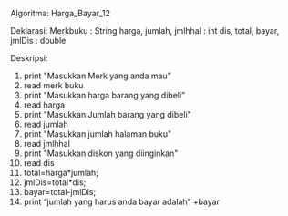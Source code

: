 Algoritma: Harga_Bayar_12

Deklarasi:
Merkbuku : String
harga, jumlah, jmlhhal : int
dis, total, bayar, jmlDis : double

Deskripsi:
1. print "Masukkan Merk yang anda mau”
2. read merk buku
3. print "Masukkan harga barang yang dibeli”
4. read harga
5. print "Masukkan Jumlah barang yang dibeli"
6. read jumlah
7. print "Masukkan jumlah halaman buku"
8. read jmlhhal
9. print "Masukkan diskon yang diinginkan"
10. read dis
11. total=harga*jumlah;
12. jmlDis=total*dis;
13. bayar=total-jmlDis;
14. print “jumlah yang harus anda bayar adalah” +bayar

